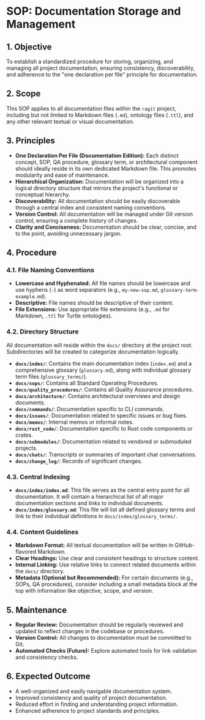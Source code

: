 # SOP: Documentation Storage and Management

## 1. Objective
To establish a standardized procedure for storing, organizing, and managing all project documentation, ensuring consistency, discoverability, and adherence to the "one declaration per file" principle for documentation.

## 2. Scope
This SOP applies to all documentation files within the `ragit` project, including but not limited to Markdown files (`.md`), ontology files (`.ttl`), and any other relevant textual or visual documentation.

## 3. Principles

*   **One Declaration Per File (Documentation Edition):** Each distinct concept, SOP, QA procedure, glossary term, or architectural component should ideally reside in its own dedicated Markdown file. This promotes modularity and ease of maintenance.
*   **Hierarchical Organization:** Documentation will be organized into a logical directory structure that mirrors the project's functional or conceptual hierarchy.
*   **Discoverability:** All documentation should be easily discoverable through a central index and consistent naming conventions.
*   **Version Control:** All documentation will be managed under Git version control, ensuring a complete history of changes.
*   **Clarity and Conciseness:** Documentation should be clear, concise, and to the point, avoiding unnecessary jargon.

## 4. Procedure

### 4.1. File Naming Conventions

*   **Lowercase and Hyphenated:** All file names should be lowercase and use hyphens (`-`) as word separators (e.g., `my-new-sop.md`, `glossary-term-example.md`).
*   **Descriptive:** File names should be descriptive of their content.
*   **File Extensions:** Use appropriate file extensions (e.g., `.md` for Markdown, `.ttl` for Turtle ontologies).

### 4.2. Directory Structure

All documentation will reside within the `docs/` directory at the project root. Subdirectories will be created to categorize documentation logically.

*   **`docs/index/`**: Contains the main documentation index (`index.md`) and a comprehensive glossary (`glossary.md`), along with individual glossary term files (`glossary_terms/`).
*   **`docs/sops/`**: Contains all Standard Operating Procedures.
*   **`docs/quality_procedures/`**: Contains all Quality Assurance procedures.
*   **`docs/architecture/`**: Contains architectural overviews and design documents.
*   **`docs/commands/`**: Documentation specific to CLI commands.
*   **`docs/issues/`**: Documentation related to specific issues or bug fixes.
*   **`docs/memos/`**: Internal memos or informal notes.
*   **`docs/rust_code/`**: Documentation specific to Rust code components or crates.
*   **`docs/submodules/`**: Documentation related to vendored or submoduled projects.
*   **`docs/chats/`**: Transcripts or summaries of important chat conversations.
*   **`docs/change_log/`**: Records of significant changes.

### 4.3. Central Indexing

*   **`docs/index/index.md`**: This file serves as the central entry point for all documentation. It will contain a hierarchical list of all major documentation sections and links to individual documents.
*   **`docs/index/glossary.md`**: This file will list all defined glossary terms and link to their individual definitions in `docs/index/glossary_terms/`.

### 4.4. Content Guidelines

*   **Markdown Format:** All textual documentation will be written in GitHub-flavored Markdown.
*   **Clear Headings:** Use clear and consistent headings to structure content.
*   **Internal Linking:** Use relative links to connect related documents within the `docs/` directory.
*   **Metadata (Optional but Recommended):** For certain documents (e.g., SOPs, QA procedures), consider including a small metadata block at the top with information like objective, scope, and version.

## 5. Maintenance

*   **Regular Review:** Documentation should be regularly reviewed and updated to reflect changes in the codebase or procedures.
*   **Version Control:** All changes to documentation must be committed to Git.
*   **Automated Checks (Future):** Explore automated tools for link validation and consistency checks.

## 6. Expected Outcome
*   A well-organized and easily navigable documentation system.
*   Improved consistency and quality of project documentation.
*   Reduced effort in finding and understanding project information.
*   Enhanced adherence to project standards and principles.

